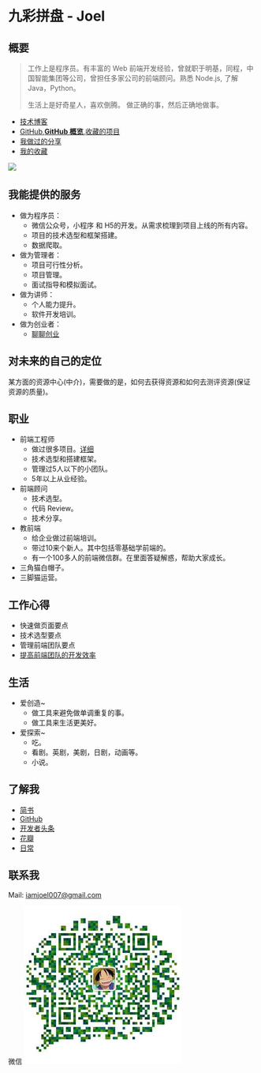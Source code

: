 # 九彩拼盘 - Joel
## 概要
> 工作上是程序员。有丰富的 Web 前端开发经验，曾就职于明基，同程，中国智能集团等公司，曾担任多家公司的前端顾问。熟悉 Node.js, 了解 Java，Python。
> 
> 生活上是好奇星人，喜欢倒腾。
> 做正确的事，然后正确地做事。

* [技术博客](http://www.jianshu.com/u/EhUmA3)
* [GitHub](https://github.com/iamjoel/),**[GitHub 概览](https://hacknical.com/iamjoel/github?locale=zh)**,[收藏的项目](awesome-stars/iamjoel.md)
* [我做过的分享](share)
* [我的收藏](https://github.com/iamjoel/my-treasure)

![](https://www.codewars.com/users/joel/badges/large)

## 我能提供的服务
* 做为程序员：
  * 微信公众号，小程序 和 H5的开发。从需求梳理到项目上线的所有内容。
  * 项目的技术选型和框架搭建。
  * 数据爬取。
* 做为管理者：
  * 项目可行性分析。
  * 项目管理。
  * 面试指导和模拟面试。
* 做为讲师：
  * 个人能力提升。
  * 软件开发培训。
* 做为创业者：
  * [聊聊创业](startup-note)

## 对未来的自己的定位
某方面的资源中心(中介)，需要做的是，如何去获得资源和如何去测评资源(保证资源的质量)。

## 职业
* 前端工程师
  * 做过很多项目。[详细](project)
  * 技术选型和搭建框架。
  * 管理过5人以下的小团队。
  * 5年以上从业经验。
* 前端顾问
  * 技术选型。
  * 代码 Review。
  * 技术分享。
* 教前端
  * 给企业做过前端培训。
  * 带过10来个新人。其中包括零基础学前端的。
  * 有一个100多人的前端微信群。在里面答疑解惑，帮助大家成长。
* 三角猫白帽子。
* 三脚猫运营。

## 工作心得
* 快速做页面要点
* 技术选型要点
* 管理前端团队要点
* [提高前端团队的开发效率](frontend/improve-group.md)

## 生活
* 爱创造~
  * 做工具来避免做单调重复的事。
  * 做工具来生活更美好。
* 爱探索~
  * 吃。
  * 看剧。英剧，美剧，日剧，动画等。
  * 小说。

## 了解我
* [简书](http://www.jianshu.com/u/EhUmA3)
* [GitHub](https://github.com/iamjoel/)
* [开发者头条](https://toutiao.io/u/195375/subjects)
* [花瓣](http://huaban.com/ikdlmmdig4/)
* [日常](daily-supermassive)

## 联系我
Mail: iamjoel007@gmail.com

微信
![微信](contact/wechat.jpg)